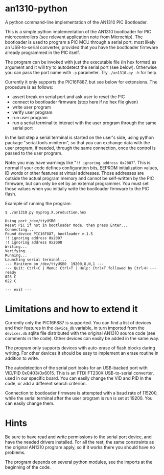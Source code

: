 # an1310-python
A python command-line implementation of the AN1310 PIC Bootloader.

This is a simple python implementation of the AN1310 bootloader for PIC microcontrollers (see relevant application note from Microchip). The bootloader is used to program a PIC MCU through a serial port, most likely an USB-to-serial converter, provided that you have the bootloader firmware already programmed in the PIC itself.

The program can be invoked with just the executable file (in hex format) as argument and it will try to autodetect the serial port (see below). Otherwise you can pass the port name with `-p` parameter. Try `./an1310.py -h` for help.

Currently it only supports the PIC16F887, but see below for extensions. The procedure is as follows:
- assert break on serial port and ask user to reset the PIC
- connect to bootloader firmware (stop here if no hex file given)
- write user program
- verify user program
- run user program
- run a serial terminal to interact with the user program through the same serial port

In the last step a serial terminal is started on the user's side, using python package "serial.tools.miniterm", so that you can exchange data with the user program, if needed, through the same connection, once the control is passed to the user program.

Note: you may have warnings like "`!! ignoring address 0x2007`". This is normal if your code defines configuration bits, EEPROM initialization values, ID words or other features at virtual addresses. Those addresses are outside the actual program memory and cannot be self-written by the PIC firmware, but can only be set by an external programmer. You must set those values when you initially write the bootloader firmware to the PIC flash.

Example of running the program:
```
$ ./an1310.py myprog.X.production.hex

Using port /dev/ttyUSB0
Reset PIC if not in bootloader mode, then press Enter...
Connecting...
Found device PIC16F887, bootloader v.1.5
!! ignoring address 0x2007
!! ignoring address 0x2008
Writing...
Verifying...
Running...
Launching serial terminal...
--- Miniterm on /dev/ttyUSB0  19200,8,N,1 ---
--- Quit: Ctrl+C | Menu: Ctrl+T | Help: Ctrl+T followed by Ctrl+H ---
ready
023 C
022 C

--- exit ---
```

Limitations and how to extend it
================================

Currently only the PIC16F887 is supported. You can find a list of devices and their features in the `device_db` variable, in turn imported from the `devices.db` sqlite file distributed with the original AN1310 source code (see comments in the code). Other devices can easily be added in the same way.

The program only supports devices with auto-erase of flash blocks during writing. For other devices it should be easy to implement an erase routine in addition to write.

The autodetection of the serial port looks for an USB-backed port with VID/PID 0x0403/0x6015. This is an FTDI FT230X USB-to-serial converter, used in our specific board. You can easily change the VID and PID in the code, or add a different search criterion.

Connection to bootloader firmware is attempted with a baud rate of 115200, while the serial terminal after the user program is run is set at 19200. You can easily change them.

Hints
=====

Be sure to have read and write permissions to the serial port device, and have the needed drivers installed. For all the rest, the same constraints as the original AN1310 program apply, so if it works there you should have no problems. 

The program depends on several python modules, see the imports at the beginning of the code.
